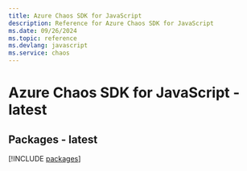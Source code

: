 ```yaml
---
title: Azure Chaos SDK for JavaScript
description: Reference for Azure Chaos SDK for JavaScript
ms.date: 09/26/2024
ms.topic: reference
ms.devlang: javascript
ms.service: chaos
---
```

# Azure Chaos SDK for JavaScript - latest
## Packages - latest
[!INCLUDE [packages](chaos-index.md)]